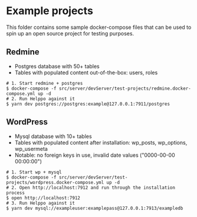 # Example projects

This folder contains some sample docker-compose files that can be used to spin up an open source project for testing purposes.

## Redmine

- Postgres database with 50+ tables
- Tables with populated content out-of-the-box: users, roles

```shell
# 1. Start redmine + postgres
$ docker-compose -f src/server/devServer/test-projects/redmine.docker-compose.yml up -d
# 2. Run Helppo against it
$ yarn dev postgres://postgres:example@127.0.0.1:7911/postgres
```

## WordPress

- Mysql database with 10+ tables
- Tables with populated content after installation: wp_posts, wp_options, wp_usermeta
- Notable: no foreign keys in use, invalid date values ("0000-00-00 00:00:00")

```shell
# 1. Start wp + mysql
$ docker-compose -f src/server/devServer/test-projects/wordpress.docker-compose.yml up -d
# 2. Open http://localhost:7912 and run through the installation process
$ open http://localhost:7912
# 3. Run Helppo against it
$ yarn dev mysql://exampleuser:examplepass@127.0.0.1:7913/exampledb
```
